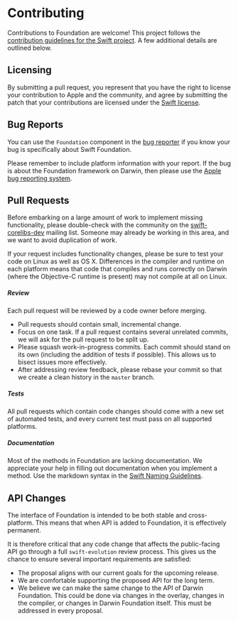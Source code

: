 # Contributing

Contributions to Foundation are welcome! This project follows the [contribution guidelines for the Swift project](https://swift.org/contributing/#reporting-bugs). A few additional details are outlined below.

## Licensing

By submitting a pull request, you represent that you have the right to license your contribution to Apple and the community, and agree by submitting the patch that your contributions are licensed under the [Swift license](https://swift.org/LICENSE.txt).


## Bug Reports

You can use the `Foundation` component in the [bug reporter](https://bugs.swift.org) if you know your bug is specifically about Swift Foundation.

Please remember to include platform information with your report. If the bug is about the Foundation framework on Darwin, then please use the [Apple bug reporting system](https://bugreport.apple.com).

## Pull Requests

Before embarking on a large amount of work to implement missing functionality, please double-check with the community on the [swift-corelibs-dev](https://lists.swift.org/mailman/listinfo/swift-corelibs-dev) mailing list. Someone may already be working in this area, and we want to avoid duplication of work.

If your request includes functionality changes, please be sure to test your code on Linux as well as OS X. Differences in the compiler and runtime on each platform means that code that compiles and runs correctly on Darwin (where the Objective-C runtime is present) may not compile at all on Linux.

##### Review

Each pull request will be reviewed by a code owner before merging.

* Pull requests should contain small, incremental change.
* Focus on one task. If a pull request contains several unrelated commits, we will ask for the pull request to be split up.
* Please squash work-in-progress commits. Each commit should stand on its own (including the addition of tests if possible). This allows us to bisect issues more effectively.
* After addressing review feedback, please rebase your commit so that we create a clean history in the `master` branch.

##### Tests

All pull requests which contain code changes should come with a new set of automated tests, and every current test must pass on all supported platforms.

##### Documentation

Most of the methods in Foundation are lacking documentation. We appreciate your help in filling out documentation when you implement a method. Use the markdown syntax in the [Swift Naming Guidelines](https://swift.org/documentation/api-design-guidelines.html#write-doc-comment).

## API Changes

The interface of Foundation is intended to be both stable and cross-platform. This means that when API is added to Foundation, it is effectively permanent.

It is therefore critical that any code change that affects the public-facing API go through a full  `swift-evolution` review process. This gives us the chance to ensure several important requirements are satisfied:

* The proposal aligns with our current goals for the upcoming release.
* We are comfortable supporting the proposed API for the long term.
* We believe we can make the same change to the API of Darwin Foundation. This could be done via changes in the overlay, changes in the compiler, or changes in Darwin Foundation itself. This must be addressed in every proposal.
